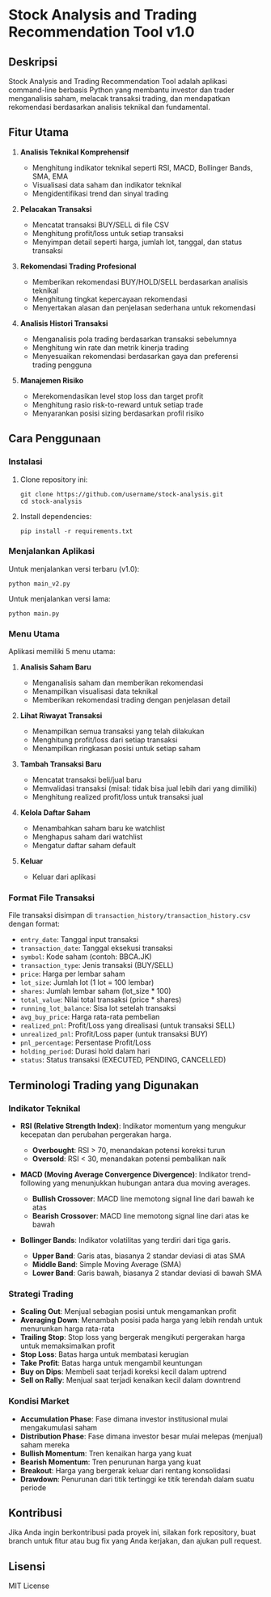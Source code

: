 # Stock Analysis and Trading Recommendation Tool v1.0

## Deskripsi
Stock Analysis and Trading Recommendation Tool adalah aplikasi command-line berbasis Python yang membantu investor dan trader menganalisis saham, melacak transaksi trading, dan mendapatkan rekomendasi berdasarkan analisis teknikal dan fundamental.

## Fitur Utama
1. **Analisis Teknikal Komprehensif**
   - Menghitung indikator teknikal seperti RSI, MACD, Bollinger Bands, SMA, EMA
   - Visualisasi data saham dan indikator teknikal
   - Mengidentifikasi trend dan sinyal trading

2. **Pelacakan Transaksi**
   - Mencatat transaksi BUY/SELL di file CSV
   - Menghitung profit/loss untuk setiap transaksi
   - Menyimpan detail seperti harga, jumlah lot, tanggal, dan status transaksi

3. **Rekomendasi Trading Profesional**
   - Memberikan rekomendasi BUY/HOLD/SELL berdasarkan analisis teknikal
   - Menghitung tingkat kepercayaan rekomendasi
   - Menyertakan alasan dan penjelasan sederhana untuk rekomendasi

4. **Analisis Histori Transaksi**
   - Menganalisis pola trading berdasarkan transaksi sebelumnya
   - Menghitung win rate dan metrik kinerja trading
   - Menyesuaikan rekomendasi berdasarkan gaya dan preferensi trading pengguna

5. **Manajemen Risiko**
   - Merekomendasikan level stop loss dan target profit
   - Menghitung rasio risk-to-reward untuk setiap trade
   - Menyarankan posisi sizing berdasarkan profil risiko

## Cara Penggunaan

### Instalasi
1. Clone repository ini:
   ```
   git clone https://github.com/username/stock-analysis.git
   cd stock-analysis
   ```

2. Install dependencies:
   ```
   pip install -r requirements.txt
   ```

### Menjalankan Aplikasi
Untuk menjalankan versi terbaru (v1.0):
```
python main_v2.py
```

Untuk menjalankan versi lama:
```
python main.py
```

### Menu Utama
Aplikasi memiliki 5 menu utama:
1. **Analisis Saham Baru**
   - Menganalisis saham dan memberikan rekomendasi
   - Menampilkan visualisasi data teknikal
   - Memberikan rekomendasi trading dengan penjelasan detail

2. **Lihat Riwayat Transaksi**
   - Menampilkan semua transaksi yang telah dilakukan
   - Menghitung profit/loss dari setiap transaksi
   - Menampilkan ringkasan posisi untuk setiap saham

3. **Tambah Transaksi Baru**
   - Mencatat transaksi beli/jual baru
   - Memvalidasi transaksi (misal: tidak bisa jual lebih dari yang dimiliki)
   - Menghitung realized profit/loss untuk transaksi jual

4. **Kelola Daftar Saham**
   - Menambahkan saham baru ke watchlist
   - Menghapus saham dari watchlist
   - Mengatur daftar saham default

5. **Keluar**
   - Keluar dari aplikasi

### Format File Transaksi
File transaksi disimpan di `transaction_history/transaction_history.csv` dengan format:
- `entry_date`: Tanggal input transaksi
- `transaction_date`: Tanggal eksekusi transaksi 
- `symbol`: Kode saham (contoh: BBCA.JK)
- `transaction_type`: Jenis transaksi (BUY/SELL)
- `price`: Harga per lembar saham
- `lot_size`: Jumlah lot (1 lot = 100 lembar)
- `shares`: Jumlah lembar saham (lot_size * 100)
- `total_value`: Nilai total transaksi (price * shares)
- `running_lot_balance`: Sisa lot setelah transaksi
- `avg_buy_price`: Harga rata-rata pembelian
- `realized_pnl`: Profit/Loss yang direalisasi (untuk transaksi SELL)
- `unrealized_pnl`: Profit/Loss paper (untuk transaksi BUY)
- `pnl_percentage`: Persentase Profit/Loss
- `holding_period`: Durasi hold dalam hari
- `status`: Status transaksi (EXECUTED, PENDING, CANCELLED)

## Terminologi Trading yang Digunakan

### Indikator Teknikal
- **RSI (Relative Strength Index)**: Indikator momentum yang mengukur kecepatan dan perubahan pergerakan harga.
  - **Overbought**: RSI > 70, menandakan potensi koreksi turun
  - **Oversold**: RSI < 30, menandakan potensi pembalikan naik

- **MACD (Moving Average Convergence Divergence)**: Indikator trend-following yang menunjukkan hubungan antara dua moving averages.
  - **Bullish Crossover**: MACD line memotong signal line dari bawah ke atas
  - **Bearish Crossover**: MACD line memotong signal line dari atas ke bawah

- **Bollinger Bands**: Indikator volatilitas yang terdiri dari tiga garis.
  - **Upper Band**: Garis atas, biasanya 2 standar deviasi di atas SMA
  - **Middle Band**: Simple Moving Average (SMA)
  - **Lower Band**: Garis bawah, biasanya 2 standar deviasi di bawah SMA

### Strategi Trading
- **Scaling Out**: Menjual sebagian posisi untuk mengamankan profit
- **Averaging Down**: Menambah posisi pada harga yang lebih rendah untuk menurunkan harga rata-rata
- **Trailing Stop**: Stop loss yang bergerak mengikuti pergerakan harga untuk memaksimalkan profit
- **Stop Loss**: Batas harga untuk membatasi kerugian
- **Take Profit**: Batas harga untuk mengambil keuntungan
- **Buy on Dips**: Membeli saat terjadi koreksi kecil dalam uptrend
- **Sell on Rally**: Menjual saat terjadi kenaikan kecil dalam downtrend

### Kondisi Market
- **Accumulation Phase**: Fase dimana investor institusional mulai mengakumulasi saham
- **Distribution Phase**: Fase dimana investor besar mulai melepas (menjual) saham mereka
- **Bullish Momentum**: Tren kenaikan harga yang kuat
- **Bearish Momentum**: Tren penurunan harga yang kuat
- **Breakout**: Harga yang bergerak keluar dari rentang konsolidasi
- **Drawdown**: Penurunan dari titik tertinggi ke titik terendah dalam suatu periode

## Kontribusi
Jika Anda ingin berkontribusi pada proyek ini, silakan fork repository, buat branch untuk fitur atau bug fix yang Anda kerjakan, dan ajukan pull request.

## Lisensi
MIT License
